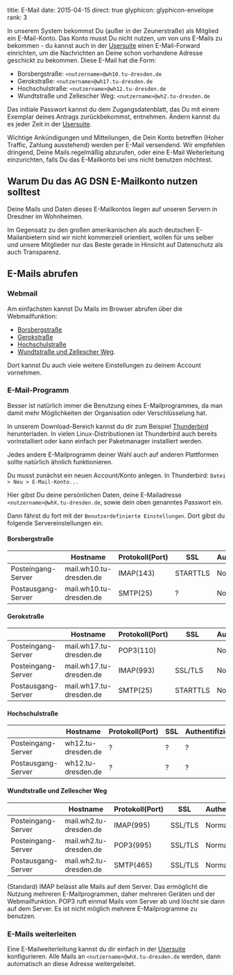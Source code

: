 title: E-Mail
date: 2015-04-15
direct: true
glyphicon: glyphicon-envelope
rank: 3

In unserem System bekommst Du (außer in der Zeunerstraße) als Mitglied ein E-Mail-Konto.
Das Konto musst Du nicht nutzen, um von uns E-Mails zu bekommen - du kannst auch in der [Usersuite](../../usersuite) einen E-Mail-Forward einrichten, um die Nachrichten an Deine schon vorhandene Adresse geschickt zu bekommen.
Diese E-Mail hat die Form:

* Borsbergstraße: `<nutzername>@wh10.tu-dresden.de`
* Gerokstraße: `<nutzername>@wh17.tu-dresden.de`
* Hochschulstraße: `<nutzername>@wh12.tu-dresden.de`
* Wundtstraße und Zellescher Weg: `<nutzername>@wh2.tu-dresden.de`

Das initiale Passwort kannst du dem Zugangsdatenblatt, das Du mit einem Exemplar deines Antrags zurückbekommst, entnehmen.
Ändern kannst du es jeder Zeit in der [Usersuite](../../usersuite).

Wichtige Ankündigungen und Mitteilungen, die Dein Konto betreffen (Hoher Traffic, Zahlung ausstehend) werden per E-Mail versendend.
Wir empfehlen dringend, Deine Mails regelmäßig abzurufen, oder eine E-Mail Weiterleitung einzurichten, falls Du das E-Mailkonto bei uns nicht benutzen möchtest.

## Warum Du das AG DSN E-Mailkonto nutzen solltest

Deine Mails und Daten dieses E-Mailkontos liegen auf unseren Servern in Dresdner im Wohnheimen.

Im Gegensatz zu den großen amerikanischen als auch deutschen E-Mailanbietern sind wir nicht kommerziell orientiert, wollen für uns selber und unsere Mitglieder nur das Beste gerade in Hinsicht auf Datenschutz als auch Transparenz.

## E-Mails abrufen

### Webmail

Am einfachsten kannst Du Mails im Browser abrufen über die Webmailfunktion:

* [Borsbergstraße](https://wh10.tu-dresden.de/mail/)
* [Gerokstraße](https://wh17.tu-dresden.de/webmail/)
* [Hochschulstraße](https://wh12.tu-dresden.de/roundcube/)
* [Wundtstraße und Zellescher Weg](https://www.wh2.tu-dresden.de/webmail).

Dort kannst Du auch viele weitere Einstellungen zu deinem Account vornehmen.

### E-Mail-Programm

Besser ist natürlich immer die Benutzung eines E-Mailprogrammes, da man damit mehr Möglichkeiten der Organisation oder Verschlüsselung hat.

In unserem Download-Bereich kannst du dir zum Beispiel [Thunderbird](software#email) herunterladen. In vielen Linux-Distributionen ist Thunderbird auch bereits vorinstalliert oder kann einfach per Paketmanager installiert werden.

Jedes andere E-Mailprogramm deiner Wahl auch auf anderen Plattformen sollte natürlich ähnlich funktionieren.

Du musst zunächst ein neuen Account/Konto anlegen.
In Thunderbird: `Datei > Neu > E-Mail-Konto...`

Hier gibst Du deine persönlichen Daten, deine E-Mailadresse `<nutzername>@whX.tu-dresden.de`, sowie dein oben genanntes Passwort ein.

Dann fährst du fort mit der `Benutzerdefinierte Einstellungen`. Dort gibst du folgende Servereinstellungen ein.

#### Borsbergstraße

&nbsp; | Hostname | Protokoll(Port) | SSL | Authentifizierung
-|-|-|-|-
Posteingang-Server | mail.wh10.tu-dresden.de | IMAP(143) | STARTTLS | Normal Password
Postausgang-Server | mail.wh10.tu-dresden.de | SMTP(25) | ? |  Normal Password

#### Gerokstraße

&nbsp; | Hostname | Protokoll(Port) | SSL | Authentifizierung
-|-|-|-|-
Posteingang-Server | mail.wh17.tu-dresden.de | POP3(110)	|	  	| Normal Password
Posteingang-Server | mail.wh17.tu-dresden.de | IMAP(993)	| SSL/TLS 	| Normal Password
Postausgang-Server | mail.wh17.tu-dresden.de | SMTP(25) 	| STARTTLS 	| Normal Password

#### Hochschulstraße

&nbsp; | Hostname | Protokoll(Port) | SSL | Authentifizierung
-|-|-|-|-
Posteingang-Server | wh12.tu-dresden.de | ? | ? | ?
Postausgang-Server | wh12.tu-dresden.de | ? | ? | ?

#### Wundtstraße und Zellescher Weg

&nbsp; | Hostname | Protokoll(Port) | SSL | Authentifizierung
-|-|-|-|-
Posteingang-Server | mail.wh2.tu-dresden.de | IMAP(995) | SSL/TLS | Normal Password
Posteingang-Server | mail.wh2.tu-dresden.de | POP3(995) | SSL/TLS | Normal Password
Postausgang-Server | mail.wh2.tu-dresden.de | SMTP(465) | SSL/TLS | Normal Password

(Standard) IMAP belässt alle Mails auf dem Server. Das ermöglicht die Nutzung mehreren E-Mailprogrammen, daher mehreren Geräten und der Webmailfunktion.
POP3 ruft einmal Mails vom Server ab und löscht sie dann auf dem Server. Es ist nicht möglich mehrere E-Mailprogramme zu benutzen.

### E-Mails weiterleiten

Eine E-Mailweiterleitung kannst du dir einfach in der [Usersuite](../../usersuite) konfigurieren. Alle Mails an `<nutzername>@whX.tu-dresden.de` werden, dann automatisch an diese Adresse weitergeleitet.
